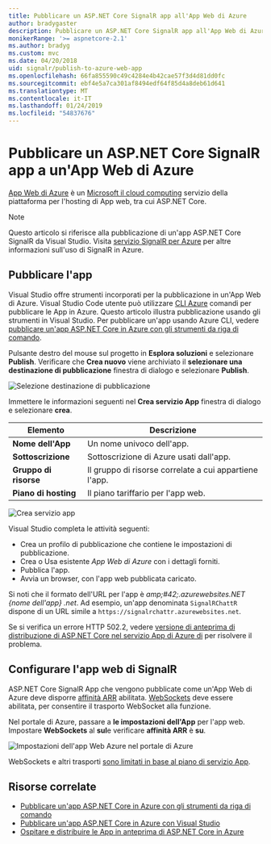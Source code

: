 ```yaml
---
title: Pubblicare un ASP.NET Core SignalR app all'App Web di Azure
author: bradygaster
description: Pubblicare un ASP.NET Core SignalR app all'App Web di Azure
monikerRange: '>= aspnetcore-2.1'
ms.author: bradyg
ms.custom: mvc
ms.date: 04/20/2018
uid: signalr/publish-to-azure-web-app
ms.openlocfilehash: 66fa855590c49c4284e4b42cae57f3d4d81dd0fc
ms.sourcegitcommit: ebf4e5a7ca301af8494edf64f85d4a8deb61d641
ms.translationtype: MT
ms.contentlocale: it-IT
ms.lasthandoff: 01/24/2019
ms.locfileid: "54837676"
---
```

# <a name="publish-an-aspnet-core-signalr-app-to-an-azure-web-app"></a>Pubblicare un ASP.NET Core SignalR app a un'App Web di Azure

[App Web di Azure](/azure/app-service/app-service-web-overview) è un [Microsoft il cloud computing](https://azure.microsoft.com/) servizio della piattaforma per l'hosting di App web, tra cui ASP.NET Core.

> [!NOTE]
> Questo articolo si riferisce alla pubblicazione di un'app ASP.NET Core SignalR da Visual Studio. Visita [servizio SignalR per Azure](https://azure.microsoft.com/en-gb/services/signalr-service?) per altre informazioni sull'uso di SignalR in Azure.

## <a name="publish-the-app"></a>Pubblicare l'app

Visual Studio offre strumenti incorporati per la pubblicazione in un'App Web di Azure. Visual Studio Code utente può utilizzare [CLI Azure](/cli/azure) comandi per pubblicare le App in Azure. Questo articolo illustra pubblicazione usando gli strumenti in Visual Studio. Per pubblicare un'app usando Azure CLI, vedere [pubblicare un'app ASP.NET Core in Azure con gli strumenti da riga di comando](/azure/app-service/app-service-web-get-started-dotnet).

Pulsante destro del mouse sul progetto in **Esplora soluzioni** e selezionare **Publish**. Verificare che **Crea nuovo** viene archiviato il **selezionare una destinazione di pubblicazione** finestra di dialogo e selezionare **Publish**.

![Selezione destinazione di pubblicazione](publish-to-azure-web-app/_static/pick-publish-target-dialog.png)

Immettere le informazioni seguenti nel **Crea servizio App** finestra di dialogo e selezionare **crea**.

| Elemento | Descrizione |
| ---- | ----------- |
| **Nome dell'App** | Un nome univoco dell'app. |
| **Sottoscrizione** | Sottoscrizione di Azure usati dall'app. |
| **Gruppo di risorse** | Il gruppo di risorse correlate a cui appartiene l'app.  |
| **Piano di hosting** | Il piano tariffario per l'app web. |

![Crea servizio app](publish-to-azure-web-app/_static/create-app-service-dialog.png)

Visual Studio completa le attività seguenti:

* Crea un profilo di pubblicazione che contiene le impostazioni di pubblicazione.
* Crea o Usa esistente *App Web di Azure* con i dettagli forniti.
* Pubblica l'app.
* Avvia un browser, con l'app web pubblicata caricato.

Si noti che il formato dell'URL per l'app è *amp;#42;.azurewebsites.NET {nome dell'app} .net*. Ad esempio, un'app denominata `SignalRChattR` dispone di un URL simile a `https://signalrchattr.azurewebsites.net`.

Se si verifica un errore HTTP 502.2, vedere [versione di anteprima di distribuzione di ASP.NET Core nel servizio App di Azure di](xref:host-and-deploy/azure-apps/index) per risolvere il problema.

## <a name="configure-signalr-web-app"></a>Configurare l'app web di SignalR

ASP.NET Core SignalR App che vengono pubblicate come un'App Web di Azure deve disporre [affinità ARR](https://en.wikipedia.org/wiki/Application_Request_Routing) abilitata. [WebSockets](xref:fundamentals/websockets) deve essere abilitata, per consentire il trasporto WebSocket alla funzione.

Nel portale di Azure, passare a **le impostazioni dell'App** per l'app web. Impostare **WebSockets** al **sul**e verificare **affinità ARR** è **su**.

![Impostazioni dell'app Web Azure nel portale di Azure](publish-to-azure-web-app/_static/azure-web-app-settings.png)

 WebSockets e altri trasporti [sono limitati in base al piano di servizio App](/azure/azure-subscription-service-limits#app-service-limits).

## <a name="related-resources"></a>Risorse correlate

* [Pubblicare un'app ASP.NET Core in Azure con gli strumenti da riga di comando](/azure/app-service/app-service-web-get-started-dotnet)
* [Pubblicare un'app ASP.NET Core in Azure con Visual Studio](xref:tutorials/publish-to-azure-webapp-using-vs)
* [Ospitare e distribuire le App in anteprima di ASP.NET Core in Azure](xref:host-and-deploy/azure-apps/index#deploy-aspnet-core-preview-release-to-azure-app-service)
